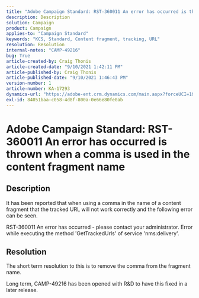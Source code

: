 ```yaml
---
title: "Adobe Campaign Standard: RST-360011 An error has occurred is thrown when a comma is used in the content fragment name"
description: Description
solution: Campaign
product: Campaign
applies-to: "Campaign Standard"
keywords: "KCS, Standard, Content fragment, tracking, URL"
resolution: Resolution
internal-notes: "CAMP-49216"
bug: True
article-created-by: Craig Thonis
article-created-date: "9/10/2021 1:42:11 PM"
article-published-by: Craig Thonis
article-published-date: "9/10/2021 1:46:43 PM"
version-number: 1
article-number: KA-17293
dynamics-url: "https://adobe-ent.crm.dynamics.com/main.aspx?forceUCI=1&pagetype=entityrecord&etn=knowledgearticle&id=6720ace3-3c12-ec11-b6e6-000d3a597bfc"
exl-id: 84051baa-c058-4d8f-800a-0e66e80fe0ab
---
```

# Adobe Campaign Standard: RST-360011 An error has occurred is thrown when a comma is used in the content fragment name

## Description


It has been reported that when using a comma in the name of a content fragment that the tracked URL will not work correctly and the following error can be seen.

RST-360011 An error has occurred - please contact your administrator.
 Error while executing the method 'GetTrackedUrls' of service
 'nms:delivery'.






## Resolution


The short term resolution to this is to remove the comma from the fragment name.

Long term, CAMP-49216 has been opened with R&D to have this fixed in a later release.
